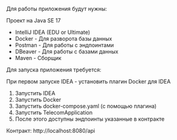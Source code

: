 Для работы приложения будут нужны:

Проект на Java SE 17

- IntelliJ IDEA (EDU or Ultimate)
- Docker - Для разворота базы данных
- Postman - Для работы с эндпоинтами
- DBeaver - Для работы с базами данных
- Maven - Сборщик

Для запуска приложения требуется:

При первом запуске IDEA - установить плагин Docker для IDEA

1. Запустить IDEA
2. Запустить Docker
3. Запустить docker-compose.yaml (с помощью плагина)
4. Запустить TelecomApplication
5. После этого доступны эндпоинты указанные в контракте

Контракт: http://localhost:8080/api

